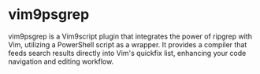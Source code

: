 # vim9psgrep
vim9psgrep is a Vim9script plugin that integrates the power of ripgrep with Vim, utilizing a PowerShell script as a wrapper. It provides a compiler that feeds search results directly into Vim's quickfix list, enhancing your code navigation and editing workflow.
